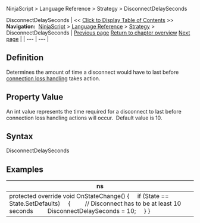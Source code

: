 ﻿
NinjaScript > Language Reference > Strategy > DisconnectDelaySeconds

DisconnectDelaySeconds
| << [Click to Display Table of Contents](disconnectdelayseconds.md) >> **Navigation:**     [NinjaScript](ninjascript.md) > [Language Reference](language_reference_wip.md) > [Strategy](strategy.md) > DisconnectDelaySeconds | [Previous page](defaultquantity.md) [Return to chapter overview](strategy.md) [Next page](entriesperdirection.md) |
| --- | --- |
## Definition
Determines the amount of time a disconnect would have to last before [connection loss handling](connectionlosshandling.md) takes action. 
 
## Property Value
An int value represents the time required for a disconnect to last before connection loss handling actions will occur.  Default value is 10.
 
## Syntax
DisconnectDelaySeconds

## 
## Examples
| ns |
| --- |
| protected override void OnStateChange() {      if (State == State.SetDefaults)      {          // Disconnect has to be at least 10 seconds          DisconnectDelaySeconds = 10;      } } |
